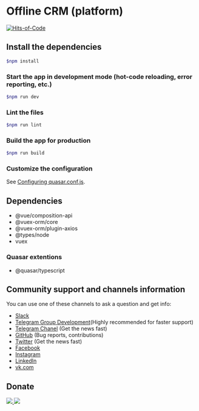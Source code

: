 # Offline CRM (platform)

[![Hits-of-Code](https://hitsofcode.com/github/offlinecrm/offlinecrm)](https://hitsofcode.com/view/github/offlinecrm/offlinecrm)
<br/>

## Install the dependencies

```bash
$npm install
```

### Start the app in development mode (hot-code reloading, error reporting, etc.)

```bash
$npm run dev
```

### Lint the files

```bash
$npm run lint
```

### Build the app for production

```bash
$npm run build
```

### Customize the configuration

See [Configuring quasar.conf.js](https://quasar.dev/quasar-cli/quasar-conf-js).

## Dependencies

- @vue/composition-api
- @vuex-orm/core
- @vuex-orm/plugin-axios
- @types/node
- vuex

### Quasar extentions

- @quasar/typescript

## Community support and channels information

You can use one of these channels to ask a question and get info:
 
- [Slack](https://offlinecrm.slack.com)
- [Telegram Group Development](https://t.me/OfflineCRM_development)(Highly recommended for faster support)
- [Telegram Chanel](https://t.me/offlinecrm) (Get the news fast)
- [GitHub](https://github.com/offlinecrm/offlinecrm) (Bug reports, contributions)
- [Twitter](https://twitter.com/OfflineCRM) (Get the news fast)
- [Facebook](https://www.facebook.com/offlinecrm)
- [Instagram](https://www.instagram.com/offlinecrm)
- [LinkedIn](https://www.linkedin.com/company/offlinecrm)
- [vk.com](https://vk.com/offlinecrm)
 
## Donate

<a target="_blank" rel="nofollow" href="https://www.paypal.me/gerzhan">
<img src="https://img.shields.io/badge/PayPal-Donate-important.svg?style=plastic&logo=paypal">
</a><a target="_blank" rel="nofollow" href="https://yasobe.ru/na/offlinecrm">
<img src="https://img.shields.io/badge/Yandex-Donate-important.svg?style=plastic&logo=Yandex">
</a>
